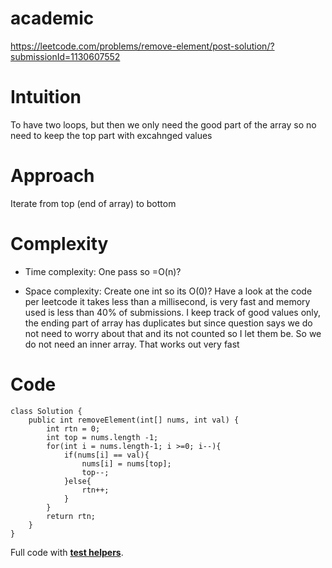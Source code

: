 # academic 

https://leetcode.com/problems/remove-element/post-solution/?submissionId=1130607552

# Intuition
To have two loops, but then we only need the good part of the array so no need to keep the top part with excahnged values

# Approach
Iterate from top (end of array) to bottom

# Complexity
- Time complexity:
One pass so =O(n)?

- Space complexity:
Create one int so its O(0)? Have a look at the code per leetcode it takes less than a millisecond, is very fast and memory used is less than 40% of submissions. I keep track of good values only, the ending part of array has duplicates but since question says we do not need to worry about that and its not counted so I let them be. So we do not need an inner array. That works out very fast

# Code
```
class Solution {
    public int removeElement(int[] nums, int val) {
        int rtn = 0;
        int top = nums.length -1;
        for(int i = nums.length-1; i >=0; i--){
            if(nums[i] == val){
                nums[i] = nums[top];
                top--;
            }else{
                rtn++;
            }
        }
        return rtn;
    }
}
```


Full code with [**test helpers**](https://github.com/tgkprog/academic/blob/master/src/main/java/leet/simple/RemoveValueInPlaceFromArray.java).
